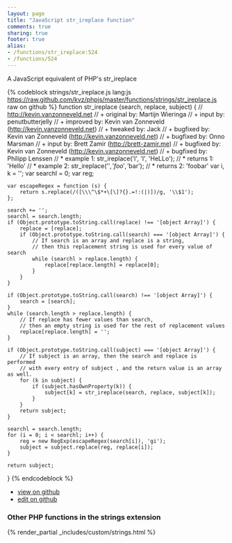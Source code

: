 ```yaml
---
layout: page
title: "JavaScript str_ireplace function"
comments: true
sharing: true
footer: true
alias:
- /functions/str_ireplace:524
- /functions/524
---
```

<!-- Generated by Rakefile:build -->
A JavaScript equivalent of PHP's str_ireplace

{% codeblock strings/str_ireplace.js lang:js https://raw.github.com/kvz/phpjs/master/functions/strings/str_ireplace.js raw on github %}
function str_ireplace (search, replace, subject) {
    // http://kevin.vanzonneveld.net
    // +   original by: Martijn Wieringa
    // +      input by: penutbutterjelly
    // +   improved by: Kevin van Zonneveld (http://kevin.vanzonneveld.net)
    // +    tweaked by: Jack
    // +   bugfixed by: Kevin van Zonneveld (http://kevin.vanzonneveld.net)
    // +   bugfixed by: Onno Marsman
    // +      input by: Brett Zamir (http://brett-zamir.me)
    // +   bugfixed by: Kevin van Zonneveld (http://kevin.vanzonneveld.net)
    // +   bugfixed by: Philipp Lenssen
    // *     example 1: str_ireplace('l', 'l', 'HeLLo');
    // *     returns 1: 'Hello'
    // *     example 2: str_ireplace('$', 'foo', '$bar');
    // *     returns 2: 'foobar'
    var i, k = '';
    var searchl = 0;
    var reg;

    var escapeRegex = function (s) {
        return s.replace(/([\\\^\$*+\[\]?{}.=!:(|)])/g, '\\$1');
    };

    search += '';
    searchl = search.length;
    if (Object.prototype.toString.call(replace) !== '[object Array]') {
        replace = [replace];
        if (Object.prototype.toString.call(search) === '[object Array]') {
            // If search is an array and replace is a string,
            // then this replacement string is used for every value of search
            while (searchl > replace.length) {
                replace[replace.length] = replace[0];
            }
        }
    }

    if (Object.prototype.toString.call(search) !== '[object Array]') {
        search = [search];
    }
    while (search.length > replace.length) {
        // If replace has fewer values than search,
        // then an empty string is used for the rest of replacement values
        replace[replace.length] = '';
    }

    if (Object.prototype.toString.call(subject) === '[object Array]') {
        // If subject is an array, then the search and replace is performed
        // with every entry of subject , and the return value is an array as well.
        for (k in subject) {
            if (subject.hasOwnProperty(k)) {
                subject[k] = str_ireplace(search, replace, subject[k]);
            }
        }
        return subject;
    }

    searchl = search.length;
    for (i = 0; i < searchl; i++) {
        reg = new RegExp(escapeRegex(search[i]), 'gi');
        subject = subject.replace(reg, replace[i]);
    }

    return subject;
}
{% endcodeblock %}

 - [view on github](https://github.com/kvz/phpjs/blob/master/functions/strings/str_ireplace.js)
 - [edit on github](https://github.com/kvz/phpjs/edit/master/functions/strings/str_ireplace.js)

### Other PHP functions in the strings extension
{% render_partial _includes/custom/strings.html %}
